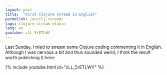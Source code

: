 ```yaml
---
layout: post
title:  "First Clojure stream in English"
permalink: /en/clj-stream/
tags: clojure stream etaoin
lang: en
youtube: cLL_5rETLWY
---
```


Last Sunday, I tried to stream some Clojure coding commenting it in
English. Although I was nervous a bit and thus sounded weird, I think the result
worth publishing it here:

{% include youtube.html id="cLL_5rETLWY" %}
